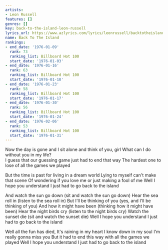 ```yaml
---
artists:
- Leon Russell
features: []
genres: []
key: back-to-the-island-leon-russell
lyrics_url: https://www.azlyrics.com/lyrics/leonrussell/backtotheisland.html
name: Back To The Island
rankings:
- end_date: '1976-01-09'
  rank: 73
  ranking_list: Billboard Hot 100
  start_date: '1976-01-03'
- end_date: '1976-01-16'
  rank: 63
  ranking_list: Billboard Hot 100
  start_date: '1976-01-10'
- end_date: '1976-01-23'
  rank: 58
  ranking_list: Billboard Hot 100
  start_date: '1976-01-17'
- end_date: '1976-01-30'
  rank: 56
  ranking_list: Billboard Hot 100
  start_date: '1976-01-24'
- end_date: '1976-02-06'
  rank: 53
  ranking_list: Billboard Hot 100
  start_date: '1976-01-31'
---
```


Now the day is gone and I sit alone and think of you, girl
What can I do without you in my life?  
I guess that our guessing game just had to end that way
The hardest one to lose of all the games we played

But the time is past for living in a dream world
Lying to myself can't make that scene
Of wondering if you love me or just making a fool of me
Well I hope you understand I just had to go back to the island


And watch the sun go down (sit and watch the sun go down)
Hear the sea roll in (listen to the sea roll in)
But I'll be thinking of you (yes, and I'll be thinking of you)
And how it might have been (thinking how it might have been)
Hear the night birds cry (listen to the night birds cry)
Watch the sunset die (sit and watch the sunset die)
Well I hope you understand I just had to go back to the island

Well all the fun has died, It's raining in my heart
I know down in my soul I'm really gonna miss you
But it had to end this way with all the games we played
Well I hope you understand I just had to go back to the island







